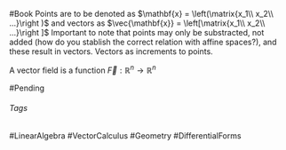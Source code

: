 #Book
Points are to be denoted as $\mathbf{x} = \left(\matrix{x_1\\ x_2\\ ...}\right )$ and vectors as $\vec{\mathbf{x}} = \left[\matrix{x_1\\ x_2\\ ...}\right ]$
Important to note that points may only be substracted, not added (how do you stablish the correct relation with affine spaces?), and these result in vectors.
Vectors as increments to points.

A vector field is a function $\vec{F}:\mathbb{R}^n\rightarrow\mathbb{R}^n$

#Pending 
###### Tags
#LinearAlgebra #VectorCalculus  #Geometry #DifferentialForms

